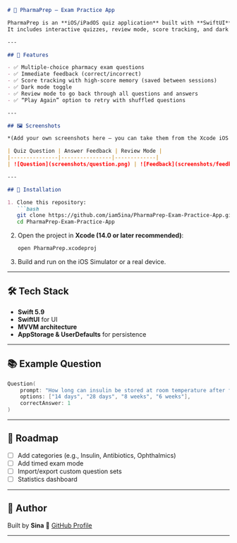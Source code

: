````markdown
# 💊 PharmaPrep – Exam Practice App

PharmaPrep is an **iOS/iPadOS quiz application** built with **SwiftUI** that helps pharmacy students and professionals prepare for exams.  
It includes interactive quizzes, review mode, score tracking, and dark mode support.

---

## 🚀 Features

- ✅ Multiple-choice pharmacy exam questions  
- ✅ Immediate feedback (correct/incorrect)  
- ✅ Score tracking with high-score memory (saved between sessions)  
- ✅ Dark mode toggle  
- ✅ Review mode to go back through all questions and answers  
- ✅ “Play Again” option to retry with shuffled questions  

---

## 🖼️ Screenshots

*(Add your own screenshots here — you can take them from the Xcode iOS simulator and drag into this repo.)*

| Quiz Question | Answer Feedback | Review Mode |
|---------------|----------------|-------------|
| ![Question](screenshots/question.png) | ![Feedback](screenshots/feedback.png) | ![Review](screenshots/review.png) |

---

## 📲 Installation

1. Clone this repository:
   ```bash
   git clone https://github.com/iam5ina/PharmaPrep-Exam-Practice-App.git
   cd PharmaPrep-Exam-Practice-App
````

2. Open the project in **Xcode (14.0 or later recommended)**:

   ```bash
   open PharmaPrep.xcodeproj
   ```

3. Build and run on the iOS Simulator or a real device.

---

## 🛠️ Tech Stack

* **Swift 5.9**
* **SwiftUI** for UI
* **MVVM architecture**
* **AppStorage & UserDefaults** for persistence

---

## 📚 Example Question

```swift
Question(
    prompt: "How long can insulin be stored at room temperature after first use?",
    options: ["14 days", "28 days", "8 weeks", "6 weeks"],
    correctAnswer: 1
)
```

---

## 🌟 Roadmap

* [ ] Add categories (e.g., Insulin, Antibiotics, Ophthalmics)
* [ ] Add timed exam mode
* [ ] Import/export custom question sets
* [ ] Statistics dashboard

---

## 👤 Author

Built by **Sina**
🔗 [GitHub Profile](https://github.com/iam5ina)

---

```
```
